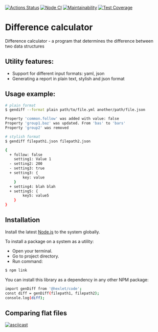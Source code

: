 [![Actions Status](https://github.com/EmeraldBoar/frontend-project-lvl2/workflows/hexlet-check/badge.svg)](https://github.com/EmeraldBoar/frontend-project-lvl2/actions)
[![Node CI](https://github.com/EmeraldBoar/frontend-project-lvl2/workflows/Node%20CI/badge.svg)](https://github.com/EmeraldBoar/frontend-project-lvl2/actions)
[![Maintainability](https://api.codeclimate.com/v1/badges/e4f5d57c4ff1f10d9f28/maintainability)](https://codeclimate.com/github/EmeraldBoar/frontend-project-lvl2/maintainability)
[![Test Coverage](https://api.codeclimate.com/v1/badges/e4f5d57c4ff1f10d9f28/test_coverage)](https://codeclimate.com/github/EmeraldBoar/frontend-project-lvl2/test_coverage)

# Difference calculator

Difference calculator - a program that determines the difference between two data structures
## Utility features:
- Support for different input formats: yaml, json
- Generating a report in plain text, stylish and json format

## Usage example:
```sh
# plain format
$ gendiff --format plain path/to/file.yml another/path/file.json

Property 'common.follow' was added with value: false
Property 'group1.baz' was updated. From 'bas' to 'bars'
Property 'group2' was removed

# stylish format
$ gendiff filepath1.json filepath2.json

{
  + follow: false
    setting1: Value 1
  - setting2: 200
  - setting3: true
  + setting3: {
        key: value
    }
  + setting4: blah blah
  + setting5: {
        key5: value5
    }
}
```

## Installation

Install the latest [Node.js](https://nodejs.org/) to the system globally.

To install a package on a system as a utility:
- Open your terminal.
- Go to project directory.
- Run command:
```sh
$ npm link
```

You can install this library as a dependency in any other NPM package:

```sh
import genDiff from '@hexlet/code';
const diff = genDiff(filepath1, filepath2);
console.log(diff);
```

## Comparing flat files

[![asciicast](https://asciinema.org/a/TFHbpXQOBBNI73tcSDWvAHDdT.svg)](https://asciinema.org/a/TFHbpXQOBBNI73tcSDWvAHDdT)